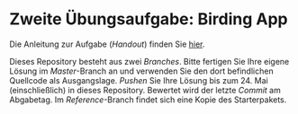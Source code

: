 # Zweite Übungsaufgabe: Birding App

Die Anleitung zur Aufgabe (*Handout*) finden Sie [hier](https://regensburger-forscher.de/mme/Aufgaben/SS20-02-Birding-App/). 

Dieses Repository besteht aus zwei *Branches*. Bitte fertigen Sie Ihre eigene Lösung im *Master*-Branch an und verwenden Sie den dort befindlichen Quellcode als Ausgangslage. *Pushen* Sie Ihre Lösung bis zum 24. Mai (einschließlich) in dieses Repository. Bewertet wird der letzte *Commit* am Abgabetag. Im *Reference*-Branch findet sich eine Kopie des Starterpakets.
